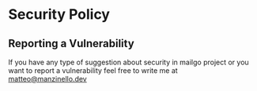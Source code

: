 # Security Policy

## Reporting a Vulnerability

If you have any type of suggestion about security in mailgo project or you want to report a vulnerability feel free to write me at <a href="mailto:matteo@manzinello.dev">matteo@manzinello.dev</a>
